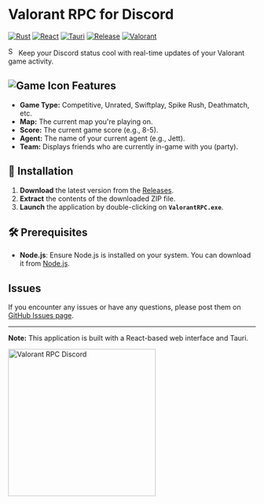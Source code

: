 # Valorant RPC for Discord

[![Rust](https://img.shields.io/badge/Rust-🦀-black?style=flat&logo=rust)](https://www.rust-lang.org/)
[![React](https://img.shields.io/badge/React-⚛️-blue?style=flat&logo=react)](https://reactjs.org/)
[![Tauri](https://img.shields.io/badge/Tauri-🚀-yellow?style=flat&logo=tauri)](https://tauri.app/)
[![Release](https://img.shields.io/badge/Release-v1.0.0-green?style=flat)](https://github.com/Zeltales/Valorant-RPC/releases/download/v1.0.0/Release.Valorant.RPC.zip)
[![Valorant](https://img.shields.io/badge/Valorant-🎮-red?style=flat&logo=valorant)](https://playvalorant.com)

<img src="https://raw.githubusercontent.com/Tarikul-Islam-Anik/Animated-Fluent-Emojis/master/Emojis/Smilies/Smiling%20Face%20with%20Sunglasses.png" alt="Smiling Face with Sunglasses" width="17" height="17" /> Keep your Discord status cool with real-time updates of your Valorant game activity.

## ![Game Icon](https://i.zeltales.dev/5NwvjQpu.png) Features

- **Game Type:** Competitive, Unrated, Swiftplay, Spike Rush, Deathmatch, etc.
- **Map:** The current map you're playing on.
- **Score:** The current game score (e.g., 8-5).
- **Agent:** The name of your current agent (e.g., Jett).
- **Team:** Displays friends who are currently in-game with you (party).

## 🚀 Installation

1. **Download** the latest version from the [Releases](https://github.com/Zeltales/Valorant-RPC/releases/download/v1.0.0/Release.Valorant.RPC.zip).
2. **Extract** the contents of the downloaded ZIP file.
3. **Launch** the application by double-clicking on **`ValorantRPC.exe`**.

## 🛠️ Prerequisites

- **Node.js**: Ensure Node.js is installed on your system. You can download it from [Node.js](https://nodejs.org/).

## Issues

If you encounter any issues or have any questions, please post them on [GitHub Issues page](https://github.com/Zeltales/Valorant-RPC/issues). 

---

**Note:** This application is built with a React-based web interface and Tauri.

<img src="https://i.zeltales.dev/KiCj77yQ.png" alt="Valorant RPC Discord" width="300"/>
